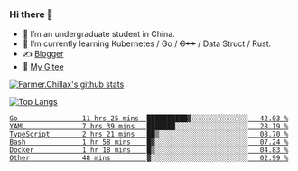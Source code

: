 ### Hi there 👋

- 🔭 I’m an undergraduate student in China.
- 🌱 I’m currently learning Kubernetes / Go / ~~C++~~ / Data Struct / Rust.
- ✍️ [Blogger](https://blog.farmer233.top)
- 🤔 [My Gitee](https://gitee.com/Farmer-chong)


[![Farmer.Chillax's github stats](https://github-readme-stats.vercel.app/api?username=FarmerChillax)](https://github.com/anuraghazra/github-readme-stats)

[![Top Langs](https://github-readme-stats.vercel.app/api/top-langs/?username=FarmerChillax&layout=compact&hide=html,css,javascript)](https://github.com/anuraghazra/github-readme-stats)

<p>
  <a href="https://wakatime.com/@Farmer">
        <!--START_SECTION:waka-->

```text
Go                11 hrs 25 mins  ██████████▓░░░░░░░░░░░░░░   42.03 %
YAML              7 hrs 39 mins   ███████░░░░░░░░░░░░░░░░░░   28.19 %
TypeScript        2 hrs 21 mins   ██▒░░░░░░░░░░░░░░░░░░░░░░   08.70 %
Bash              1 hr 58 mins    █▓░░░░░░░░░░░░░░░░░░░░░░░   07.24 %
Docker            1 hr 18 mins    █▒░░░░░░░░░░░░░░░░░░░░░░░   04.83 %
Other             48 mins         ▓░░░░░░░░░░░░░░░░░░░░░░░░   02.99 %
```

<!--END_SECTION:waka-->
  </a>
</p>

<!--
**Farmer-chong/Farmer-chong** is a ✨ _special_ ✨ repository because its `README.md` (this file) appears on your GitHub profile.

Here are some ideas to get you started:

- 🔭 I’m currently working on ...
- 🌱 I’m currently learning ...
- 👯 I’m looking to collaborate on ...
- 🤔 I’m looking for help with ...
- 💬 Ask me about ...
- 📫 How to reach me: ...
- 😄 Pronouns: ...
- ⚡ Fun fact: ...
-->
